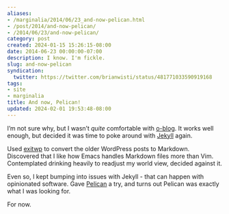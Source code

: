 ```yaml
---
aliases:
- /marginalia/2014/06/23_and-now-pelican.html
- /post/2014/and-now-pelican/
- /2014/06/23/and-now-pelican/
category: post
created: 2024-01-15 15:26:15-08:00
date: 2014-06-23 00:00:00-07:00
description: I know. I'm fickle.
slug: and-now-pelican
syndication:
  twitter: https://twitter.com/brianwisti/status/481771033590919168
tags:
- site
- marginalia
title: And now, Pelican!
updated: 2024-02-01 19:53:48-08:00
---
```


I’m not sure why, but I wasn’t *quite* comfortable with [o-blog](https://github.com/renard/o-blog). It works well enough, but decided it was time to poke around with [Jekyll](../../../card/Jekyll.md) again.

Used [exitwp](https://github.com/thomasf/exitwp) to convert the older WordPress posts to Markdown. Discovered that I like how Emacs handles Markdown files more than Vim. Contemplated drinking heavily to readjust my world view, decided against it.

Even so, I kept bumping into issues with Jekyll - that can happen with opinionated software. Gave [Pelican](../../../card/Pelican.md) a try, and turns out Pelican was exactly what I was looking for.

For now.